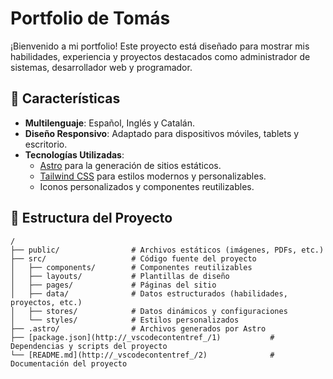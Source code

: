 # Portfolio de Tomás

¡Bienvenido a mi portfolio! Este proyecto está diseñado para mostrar mis habilidades, experiencia y proyectos destacados como administrador de sistemas, desarrollador web y programador.

## 🌟 Características

- **Multilenguaje**: Español, Inglés y Catalán.
- **Diseño Responsivo**: Adaptado para dispositivos móviles, tablets y escritorio.
- **Tecnologías Utilizadas**:
  - [Astro](https://astro.build/) para la generación de sitios estáticos.
  - [Tailwind CSS](https://tailwindcss.com/) para estilos modernos y personalizables.
  - Iconos personalizados y componentes reutilizables.

## 📂 Estructura del Proyecto

```text
/
├── public/                # Archivos estáticos (imágenes, PDFs, etc.)
├── src/                   # Código fuente del proyecto
│   ├── components/        # Componentes reutilizables
│   ├── layouts/           # Plantillas de diseño
│   ├── pages/             # Páginas del sitio
│   ├── data/              # Datos estructurados (habilidades, proyectos, etc.)
│   ├── stores/            # Datos dinámicos y configuraciones
│   └── styles/            # Estilos personalizados
├── .astro/                # Archivos generados por Astro
├── [package.json](http://_vscodecontentref_/1)           # Dependencias y scripts del proyecto
└── [README.md](http://_vscodecontentref_/2)              # Documentación del proyecto
